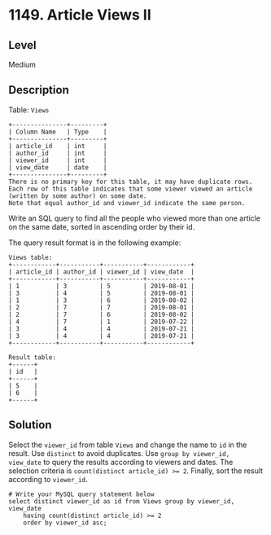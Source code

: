 # 1149. Article Views II
## Level
Medium

## Description
Table: `Views`
```
+---------------+---------+
| Column Name   | Type    |
+---------------+---------+
| article_id    | int     |
| author_id     | int     |
| viewer_id     | int     |
| view_date     | date    |
+---------------+---------+
There is no primary key for this table, it may have duplicate rows.
Each row of this table indicates that some viewer viewed an article (written by some author) on some date. 
Note that equal author_id and viewer_id indicate the same person.
```

Write an SQL query to find all the people who viewed more than one article on the same date, sorted in ascending order by their id.

The query result format is in the following example:
```
Views table:
+------------+-----------+-----------+------------+
| article_id | author_id | viewer_id | view_date  |
+------------+-----------+-----------+------------+
| 1          | 3         | 5         | 2019-08-01 |
| 3          | 4         | 5         | 2019-08-01 |
| 1          | 3         | 6         | 2019-08-02 |
| 2          | 7         | 7         | 2019-08-01 |
| 2          | 7         | 6         | 2019-08-02 |
| 4          | 7         | 1         | 2019-07-22 |
| 3          | 4         | 4         | 2019-07-21 |
| 3          | 4         | 4         | 2019-07-21 |
+------------+-----------+-----------+------------+

Result table:
+------+
| id   |
+------+
| 5    |
| 6    |
+------+
```

## Solution
Select the `viewer_id` from table `Views` and change the name to `id` in the result. Use `distinct` to avoid duplicates. Use `group by viewer_id, view_date` to query the results according to viewers and dates. The selection criteria is `count(distinct article_id) >= 2`. Finally, sort the result according to `viewer_id`.
```
# Write your MySQL query statement below
select distinct viewer_id as id from Views group by viewer_id, view_date
    having count(distinct article_id) >= 2
    order by viewer_id asc;
```
